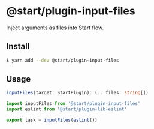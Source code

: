 # @start/plugin-input-files

Inject arguments as files into Start flow.

## Install

```sh
$ yarn add --dev @start/plugin-input-files
```

## Usage

```ts
inputFiles(target: StartPlugin): (...files: string[])
```

```js
import inputFiles from '@start/plugin-input-files'
import eslint from '@start/plugin-lib-eslint'

export task = inputFiles(eslint())
```
